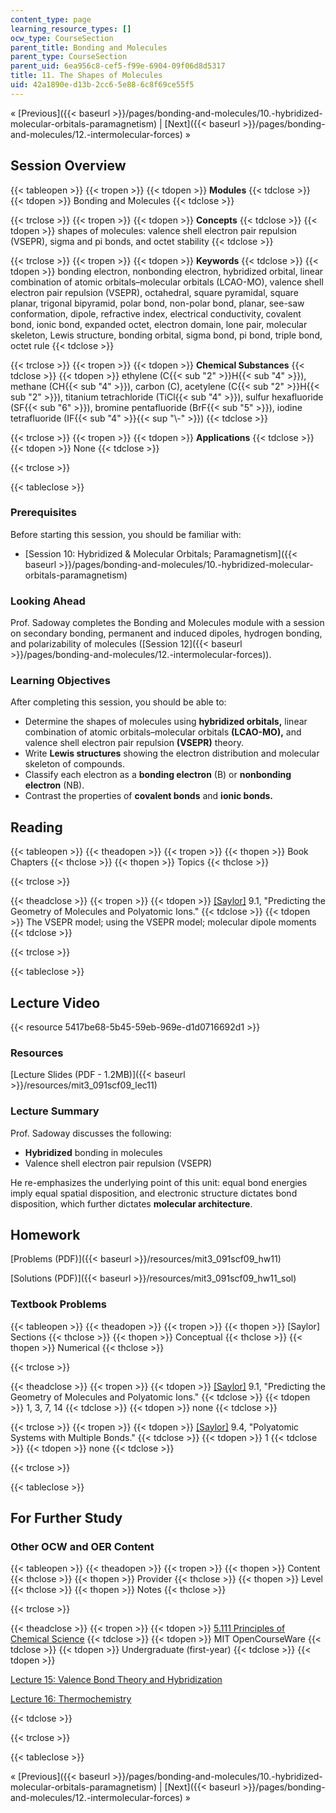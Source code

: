 ```yaml
---
content_type: page
learning_resource_types: []
ocw_type: CourseSection
parent_title: Bonding and Molecules
parent_type: CourseSection
parent_uid: 6ea956c8-cef5-f99e-6904-09f06d8d5317
title: 11. The Shapes of Molecules
uid: 42a1890e-d13b-2cc6-5e88-6c8f69ce55f5
---
```


« [Previous]({{< baseurl >}}/pages/bonding-and-molecules/10.-hybridized-molecular-orbitals-paramagnetism) | [Next]({{< baseurl >}}/pages/bonding-and-molecules/12.-intermolecular-forces) »

Session Overview
----------------

{{< tableopen >}}
{{< tropen >}}
{{< tdopen >}}
**Modules**
{{< tdclose >}}
{{< tdopen >}}
Bonding and Molecules
{{< tdclose >}}

{{< trclose >}}
{{< tropen >}}
{{< tdopen >}}
**Concepts**
{{< tdclose >}}
{{< tdopen >}}
shapes of molecules: valence shell electron pair repulsion (VSEPR), sigma and pi bonds, and octet stability
{{< tdclose >}}

{{< trclose >}}
{{< tropen >}}
{{< tdopen >}}
**Keywords**
{{< tdclose >}}
{{< tdopen >}}
bonding electron, nonbonding electron, hybridized orbital, linear combination of atomic orbitals–molecular orbitals (LCAO-MO), valence shell electron pair repulsion (VSEPR), octahedral, square pyramidal, square planar, trigonal bipyramid, polar bond, non-polar bond, planar, see-saw conformation, dipole, refractive index, electrical conductivity, covalent bond, ionic bond, expanded octet, electron domain, lone pair, molecular skeleton, Lewis structure, bonding orbital, sigma bond, pi bond, triple bond, octet rule
{{< tdclose >}}

{{< trclose >}}
{{< tropen >}}
{{< tdopen >}}
**Chemical Substances**
{{< tdclose >}}
{{< tdopen >}}
ethylene (C{{< sub "2" >}}H{{< sub "4" >}}), methane (CH{{< sub "4" >}}), carbon (C), acetylene (C{{< sub "2" >}}H{{< sub "2" >}}), titanium tetrachloride (TiCl{{< sub "4" >}}), sulfur hexafluoride (SF{{< sub "6" >}}), bromine pentafluoride (BrF{{< sub "5" >}}), iodine tetrafluoride (IF{{< sub "4" >}}{{< sup "\\-" >}})
{{< tdclose >}}

{{< trclose >}}
{{< tropen >}}
{{< tdopen >}}
**Applications**
{{< tdclose >}}
{{< tdopen >}}
None
{{< tdclose >}}

{{< trclose >}}

{{< tableclose >}}

### Prerequisites

Before starting this session, you should be familiar with:

*   [Session 10: Hybridized & Molecular Orbitals; Paramagnetism]({{< baseurl >}}/pages/bonding-and-molecules/10.-hybridized-molecular-orbitals-paramagnetism)

### Looking Ahead

Prof. Sadoway completes the Bonding and Molecules module with a session on secondary bonding, permanent and induced dipoles, hydrogen bonding, and polarizability of molecules ([Session 12]({{< baseurl >}}/pages/bonding-and-molecules/12.-intermolecular-forces)).

### Learning Objectives

After completing this session, you should be able to:

*   Determine the shapes of molecules using **hybridized orbitals,** linear combination of atomic orbitals–molecular orbitals **(LCAO-MO),** and valence shell electron pair repulsion **(VSEPR)** theory.
*   Write **Lewis structures** showing the electron distribution and molecular skeleton of compounds.
*   Classify each electron as a **bonding electron** (B) or **nonbonding electron** (NB).
*   Contrast the properties of **covalent bonds** and **ionic bonds.**

Reading
-------

{{< tableopen >}}
{{< theadopen >}}
{{< tropen >}}
{{< thopen >}}
Book Chapters
{{< thclose >}}
{{< thopen >}}
Topics
{{< thclose >}}

{{< trclose >}}

{{< theadclose >}}
{{< tropen >}}
{{< tdopen >}}
[\[Saylor\]](https://saylordotorg.github.io/text_general-chemistry-principles-patterns-and-applications-v1.0/s13-01-predicting-the-geometry-of-mol.html) 9.1, "Predicting the Geometry of Molecules and Polyatomic Ions."
{{< tdclose >}}
{{< tdopen >}}
The VSEPR model; using the VSEPR model; molecular dipole moments
{{< tdclose >}}

{{< trclose >}}

{{< tableclose >}}

Lecture Video
-------------

{{< resource 5417be68-5b45-59eb-969e-d1d0716692d1 >}}

### Resources

[Lecture Slides (PDF - 1.2MB)]({{< baseurl >}}/resources/mit3_091scf09_lec11)

### Lecture Summary

Prof. Sadoway discusses the following:

*   **Hybridized** bonding in molecules
*   Valence shell electron pair repulsion (VSEPR)

He re-emphasizes the underlying point of this unit: equal bond energies imply equal spatial disposition, and electronic structure dictates bond disposition, which further dictates **molecular architecture**.

Homework
--------

[Problems (PDF)]({{< baseurl >}}/resources/mit3_091scf09_hw11)

[Solutions (PDF)]({{< baseurl >}}/resources/mit3_091scf09_hw11_sol)

### Textbook Problems

{{< tableopen >}}
{{< theadopen >}}
{{< tropen >}}
{{< thopen >}}
\[Saylor\] Sections
{{< thclose >}}
{{< thopen >}}
Conceptual
{{< thclose >}}
{{< thopen >}}
Numerical
{{< thclose >}}

{{< trclose >}}

{{< theadclose >}}
{{< tropen >}}
{{< tdopen >}}
[\[Saylor\]](https://saylordotorg.github.io/text_general-chemistry-principles-patterns-and-applications-v1.0/s13-01-predicting-the-geometry-of-mol.html) 9.1, "Predicting the Geometry of Molecules and Polyatomic Ions."
{{< tdclose >}}
{{< tdopen >}}
1, 3, 7, 14
{{< tdclose >}}
{{< tdopen >}}
none
{{< tdclose >}}

{{< trclose >}}
{{< tropen >}}
{{< tdopen >}}
[\[Saylor\]](https://saylordotorg.github.io/text_general-chemistry-principles-patterns-and-applications-v1.0/s13-04-polyatomic-systems-with-multip.html) 9.4, "Polyatomic Systems with Multiple Bonds."
{{< tdclose >}}
{{< tdopen >}}
1
{{< tdclose >}}
{{< tdopen >}}
none
{{< tdclose >}}

{{< trclose >}}

{{< tableclose >}}

For Further Study
-----------------

### Other OCW and OER Content

{{< tableopen >}}
{{< theadopen >}}
{{< tropen >}}
{{< thopen >}}
Content
{{< thclose >}}
{{< thopen >}}
Provider
{{< thclose >}}
{{< thopen >}}
Level
{{< thclose >}}
{{< thopen >}}
Notes
{{< thclose >}}

{{< trclose >}}

{{< theadclose >}}
{{< tropen >}}
{{< tdopen >}}
[5.111 Principles of Chemical Science](/courses/5-111-principles-of-chemical-science-fall-2008)
{{< tdclose >}}
{{< tdopen >}}
MIT OpenCourseWare
{{< tdclose >}}
{{< tdopen >}}
Undergraduate (first-year)
{{< tdclose >}}
{{< tdopen >}}


[Lecture 15: Valence Bond Theory and Hybridization](/courses/5-111-principles-of-chemical-science-fall-2008/pages/video-lectures/lecture-15)

[Lecture 16: Thermochemistry](/courses/5-111-principles-of-chemical-science-fall-2008/pages/video-lectures/lecture-16)


{{< tdclose >}}

{{< trclose >}}

{{< tableclose >}}

« [Previous]({{< baseurl >}}/pages/bonding-and-molecules/10.-hybridized-molecular-orbitals-paramagnetism) | [Next]({{< baseurl >}}/pages/bonding-and-molecules/12.-intermolecular-forces) »